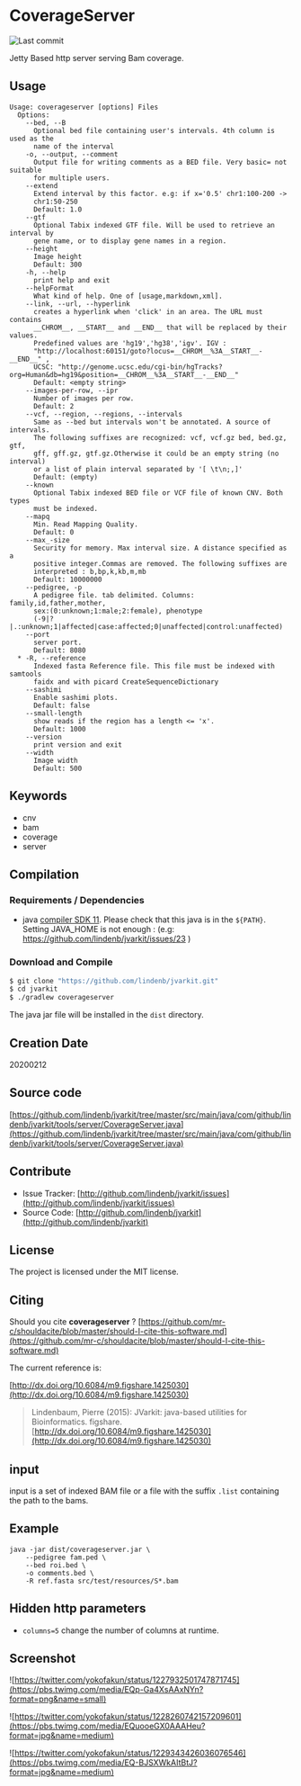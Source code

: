 # CoverageServer

![Last commit](https://img.shields.io/github/last-commit/lindenb/jvarkit.png)

Jetty Based http server serving Bam coverage.


## Usage

```
Usage: coverageserver [options] Files
  Options:
    --bed, --B
      Optional bed file containing user's intervals. 4th column is used as the 
      name of the interval
    -o, --output, --comment
      Output file for writing comments as a BED file. Very basic= not suitable 
      for multiple users.
    --extend
      Extend interval by this factor. e.g: if x='0.5' chr1:100-200 -> 
      chr1:50-250 
      Default: 1.0
    --gtf
      Optional Tabix indexed GTF file. Will be used to retrieve an interval by 
      gene name, or to display gene names in a region.
    --height
      Image height
      Default: 300
    -h, --help
      print help and exit
    --helpFormat
      What kind of help. One of [usage,markdown,xml].
    --link, --url, --hyperlink
      creates a hyperlink when 'click' in an area. The URL must contains 
      __CHROM__, __START__ and __END__ that will be replaced by their values. 
      Predefined values are 'hg19','hg38','igv'. IGV : 
      "http://localhost:60151/goto?locus=__CHROM__%3A__START__-__END__" , 
      UCSC: "http://genome.ucsc.edu/cgi-bin/hgTracks?org=Human&db=hg19&position=__CHROM__%3A__START__-__END__"
      Default: <empty string>
    --images-per-row, --ipr
      Number of images per row.
      Default: 2
    --vcf, --region, --regions, --intervals
      Same as --bed but intervals won't be annotated. A source of intervals. 
      The following suffixes are recognized: vcf, vcf.gz bed, bed.gz, gtf, 
      gff, gff.gz, gtf.gz.Otherwise it could be an empty string (no interval) 
      or a list of plain interval separated by '[ \t\n;,]'
      Default: (empty)
    --known
      Optional Tabix indexed BED file or VCF file of known CNV. Both types 
      must be indexed.
    --mapq
      Min. Read Mapping Quality.
      Default: 0
    --max_-size
      Security for memory. Max interval size. A distance specified as a 
      positive integer.Commas are removed. The following suffixes are 
      interpreted : b,bp,k,kb,m,mb
      Default: 10000000
    --pedigree, -p
      A pedigree file. tab delimited. Columns: family,id,father,mother, 
      sex:(0:unknown;1:male;2:female), phenotype 
      (-9|?|.:unknown;1|affected|case:affected;0|unaffected|control:unaffected) 
    --port
      server port.
      Default: 8080
  * -R, --reference
      Indexed fasta Reference file. This file must be indexed with samtools 
      faidx and with picard CreateSequenceDictionary
    --sashimi
      Enable sashimi plots.
      Default: false
    --small-length
      show reads if the region has a length <= 'x'.
      Default: 1000
    --version
      print version and exit
    --width
      Image width
      Default: 500

```


## Keywords

 * cnv
 * bam
 * coverage
 * server


## Compilation

### Requirements / Dependencies

* java [compiler SDK 11](https://jdk.java.net/11/). Please check that this java is in the `${PATH}`. Setting JAVA_HOME is not enough : (e.g: https://github.com/lindenb/jvarkit/issues/23 )


### Download and Compile

```bash
$ git clone "https://github.com/lindenb/jvarkit.git"
$ cd jvarkit
$ ./gradlew coverageserver
```

The java jar file will be installed in the `dist` directory.


## Creation Date

20200212

## Source code 

[https://github.com/lindenb/jvarkit/tree/master/src/main/java/com/github/lindenb/jvarkit/tools/server/CoverageServer.java](https://github.com/lindenb/jvarkit/tree/master/src/main/java/com/github/lindenb/jvarkit/tools/server/CoverageServer.java)


## Contribute

- Issue Tracker: [http://github.com/lindenb/jvarkit/issues](http://github.com/lindenb/jvarkit/issues)
- Source Code: [http://github.com/lindenb/jvarkit](http://github.com/lindenb/jvarkit)

## License

The project is licensed under the MIT license.

## Citing

Should you cite **coverageserver** ? [https://github.com/mr-c/shouldacite/blob/master/should-I-cite-this-software.md](https://github.com/mr-c/shouldacite/blob/master/should-I-cite-this-software.md)

The current reference is:

[http://dx.doi.org/10.6084/m9.figshare.1425030](http://dx.doi.org/10.6084/m9.figshare.1425030)

> Lindenbaum, Pierre (2015): JVarkit: java-based utilities for Bioinformatics. figshare.
> [http://dx.doi.org/10.6084/m9.figshare.1425030](http://dx.doi.org/10.6084/m9.figshare.1425030)


## input

input is a set of indexed BAM file or a file with the suffix `.list` containing the path to the bams.
 
## Example

```
java -jar dist/coverageserver.jar \
	--pedigree fam.ped \
	--bed roi.bed \
	-o comments.bed \
	-R ref.fasta src/test/resources/S*.bam

```
## Hidden http parameters

 * `columns=5` change the number of columns at runtime.

## Screenshot

![https://twitter.com/yokofakun/status/1227932501747871745](https://pbs.twimg.com/media/EQp-Ga4XsAAxNYn?format=png&name=small)

![https://twitter.com/yokofakun/status/1228260742157209601](https://pbs.twimg.com/media/EQuooeGX0AAAHeu?format=jpg&name=medium)

![https://twitter.com/yokofakun/status/1229343426036076546](https://pbs.twimg.com/media/EQ-BJSXWkAItBtJ?format=jpg&name=medium)


